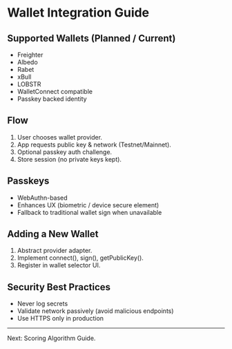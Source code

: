 # Wallet Integration Guide

## Supported Wallets (Planned / Current)
- Freighter
- Albedo
- Rabet
- xBull
- LOBSTR
- WalletConnect compatible
- Passkey backed identity

## Flow
1. User chooses wallet provider.
2. App requests public key & network (Testnet/Mainnet).
3. Optional passkey auth challenge.
4. Store session (no private keys kept).

## Passkeys
- WebAuthn-based
- Enhances UX (biometric / device secure element)
- Fallback to traditional wallet sign when unavailable

## Adding a New Wallet
1. Abstract provider adapter.
2. Implement connect(), sign(), getPublicKey().
3. Register in wallet selector UI.

## Security Best Practices
- Never log secrets
- Validate network passively (avoid malicious endpoints)
- Use HTTPS only in production

---
Next: Scoring Algorithm Guide.
